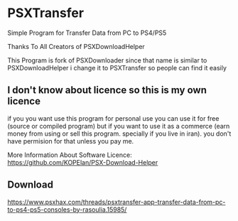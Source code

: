 # PSXTransfer
 Simple Program for Transfer Data from PC to PS4/PS5
 
 Thanks To All Creators of PSXDownloadHelper
 
 This Program is fork of PSXDownloader since that name is similar to PSXDownloadHelper i change it to PSXTransfer so people can find it easily

## I don't know about licence so this is my own licence
if you you want use this program for personal use you can use it for free (source or compiled program) but if you want to use it as a commerce (earn money from using or sell this program. specially if you live in iran). you don't have permision for that unless you pay me.

More Information About Software Licence:
https://github.com/KOPElan/PSX-Download-Helper

## Download
https://www.psxhax.com/threads/psxtransfer-app-transfer-data-from-pc-to-ps4-ps5-consoles-by-rasoulia.15985/